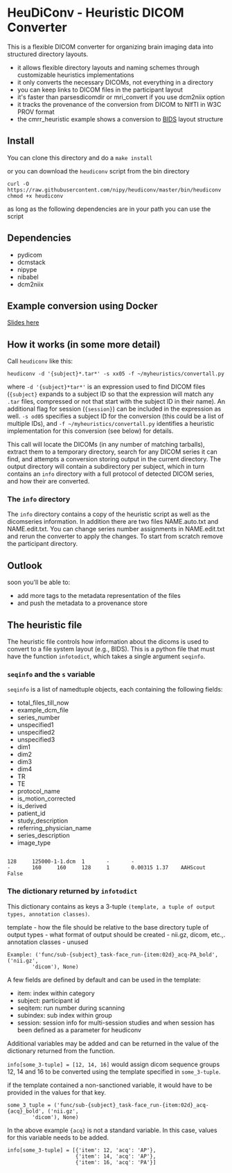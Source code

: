 # HeuDiConv - Heuristic DICOM Converter

This is a flexible DICOM converter for organizing brain imaging data into
structured directory layouts.

- it allows flexible directory layouts and naming schemes through
  customizable heuristics implementations
- it only converts the necessary DICOMs, not everything in a directory
- you can keep links to DICOM files in the participant layout
- it's faster than parsesdicomdir or mri_convert if you use dcm2niix option
- it tracks the provenance of the conversion from DICOM to NIfTI in W3C
  PROV format
- the cmrr_heuristic example shows a conversion to [BIDS](http://bids.neuroimaging.io)
  layout structure

## Install

You can clone this directory and do a `make install`

or you can download the `heudiconv` script from the bin directory

```
curl -O https://raw.githubusercontent.com/nipy/heudiconv/master/bin/heudiconv
chmod +x heudiconv
```
as long as the following dependencies are in your path you can use the script

## Dependencies

- pydicom
- dcmstack
- nipype
- nibabel
- dcm2niix

## Example conversion using Docker
[Slides here](http://nipy.org/workshops/2017-03-boston/lectures/bids-heudiconv/#1)

## How it works (in some more detail)

Call `heudiconv` like this:

    heudiconv -d '{subject}*.tar*' -s xx05 -f ~/myheuristics/convertall.py

where `-d '{subject}*tar*'` is an expression used to find DICOM files
(`{subject}` expands to a subject ID so that the expression will match any
`.tar` files, compressed or not that start with the subject ID in their name).
An additional flag for session (`{session}`) can be included in the expression
as well. `-s od05` specifies a subject ID for the conversion (this could be a
list of multiple IDs), and `-f ~/myheuristics/convertall.py` identifies a
heuristic implementation for this conversion (see below) for details.

This call will locate the DICOMs (in any number of matching tarballs), extract
them to a temporary directory, search for any DICOM series it can find, and
attempts a conversion storing output in the current directory. The output
directory will contain a subdirectory per subject, which in turn contains an
`info` directory with a full protocol of detected DICOM series, and how their
are converted.

### The `info` directory

The `info` directory contains a copy of the heuristic script as well as the
dicomseries information. In addition there are two files NAME.auto.txt and
NAME.edit.txt. You can change series number assignments in NAME.edit.txt and
rerun the converter to apply the changes. To start from scratch remove the
participant directory.  

## Outlook

soon you'll be able to:
- add more tags to the metadata representation of the files
- and push the metadata to a provenance store

## The heuristic file

The heuristic file controls how information about the dicoms is used to convert
to a file system layout (e.g., BIDS). This is a python file that must have the
function `infotodict`, which takes a single argument `seqinfo`.  

### `seqinfo` and the `s` variable

`seqinfo` is a list of namedtuple objects, each containing the following fields:

* total_files_till_now
* example_dcm_file
* series_number
* unspecified1
* unspecified2
* unspecified3
* dim1
* dim2
* dim3
* dim4
* TR
* TE
* protocol_name
* is_motion_corrected
* is_derived
* patient_id
* study_description
* referring_physician_name
* series_description
* image_type

```

128     125000-1-1.dcm  1       -       -       
-       160     160     128     1       0.00315 1.37    AAHScout        False
```

### The dictionary returned by `infotodict`

This dictionary contains as keys a 3-tuple `(template, a tuple of output types,
 annotation classes)`.

template - how the file should be relative to the base directory
tuple of output types - what format of output should be created - nii.gz, dicom,
 etc.,.
annotation classes - unused

```
Example: ('func/sub-{subject}_task-face_run-{item:02d}_acq-PA_bold', ('nii.gz',
        'dicom'), None)
```

A few fields are defined by default and can be used in the template:

- item: index within category
- subject: participant id
- seqitem: run number during scanning
- subindex: sub index within group
- session: session info for multi-session studies and when session has been
  defined as a parameter for heudiconv

Additional variables may be added and can be returned in the value of the
dictionary returned from the function.

`info[some_3-tuple] = [12, 14, 16]` would assign dicom sequence groups 12, 14
and 16 to be converted using the template specified in `some_3-tuple`.

if the template contained a non-sanctioned variable, it would have to be
provided in the values for that key.

```
some_3_tuple = ('func/sub-{subject}_task-face_run-{item:02d}_acq-{acq}_bold', ('nii.gz',
        'dicom'), None)
```

In the above example `{acq}` is not a standard variable. In this case, values
for this variable needs to be added.

```
info[some_3-tuple] = [{'item': 12, 'acq': 'AP'},
                      {'item': 14, 'acq': 'AP'},
                      {'item': 16, 'acq': 'PA'}]
```
